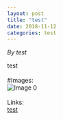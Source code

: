 ```yaml
---
layout: post
title: "test"
date: 2018-11-12
categories: test
---
```


*By test*

test<br /><br />#Images:<br />![ Image 0](test "Image0")<br /><br />Links:<br />[test](test)